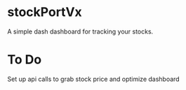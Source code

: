 # stockPortVx

A simple dash dashboard for tracking your stocks.

# To Do
Set up api calls to grab stock price and optimize dashboard
